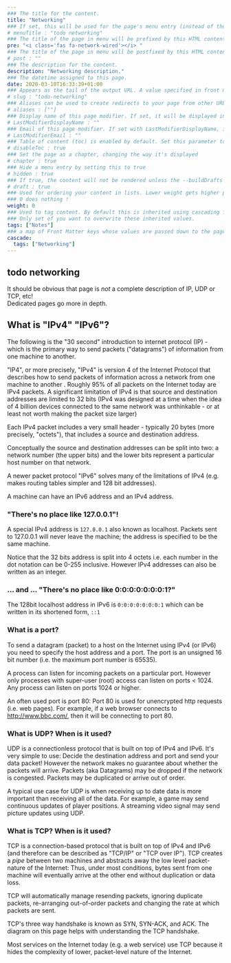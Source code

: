 ```yaml
---
### The title for the content.
title: "Networking"
### If set, this will be used for the page's menu entry (instead of the `title` attribute)
# menuTitle : "todo networking"
### The title of the page in menu will be prefixed by this HTML content
pre: "<i class='fas fa-network-wired'></i> "
### The title of the page in menu will be postfixed by this HTML content
# post : ""
### The description for the content.
description: "Networking description."
### The datetime assigned to this page.
date: 2020-03-10T16:33:39+01:00
### Appears as the tail of the output URL. A value specified in front matter will override the segment of the URL based on the filename.
# slug : "todo-networking"
### Aliases can be used to create redirects to your page from other URLs.
# aliases : [""]
### Display name of this page modifier. If set, it will be displayed in the footer.
# LastModifierDisplayName : ""
### Email of this page modifier. If set with LastModifierDisplayName, it will be displayed in the footer
# LastModifierEmail : ""
### Table of content (toc) is enabled by default. Set this parameter to true to disable it.
# disableToc : true
### Set the page as a chapter, changing the way it's displayed
# chapter : true
### Hide a menu entry by setting this to true
# hidden : true
### If true, the content will not be rendered unless the --buildDrafts flag is passed to the hugo command.
# draft : true
### Used for ordering your content in lists. Lower weight gets higher precedence. So content with lower weight will come first.
### 0 does nothing !
weight: 0
### Used to tag content. By default this is inherited using cascading from _index.md files
### Only set of you want to overwrite these inherited values.
tags: ["Notes"]
### a map of Front Matter keys whose values are passed down to the page’s descendants unless overwritten by self or a closer ancestor’s cascade.
cascade:
  tags: ["Networking"]
---
```


## todo networking

It should be obvious that page is _not_ a complete description of IP, UDP or TCP, etc!  
Dedicated pages go more in depth.

## What is "IPv4" "IPv6"?

The following is the "30 second" introduction to internet protocol (IP) - which is the primary way to send packets ("datagrams") of information from one machine to another.

"IP4", or more precisely, "IPv4" is version 4 of the Internet Protocol that describes how to send packets of information across a network from one machine to another . Roughly 95% of all packets on the Internet today are IPv4 packets. A significant limitation of IPv4 is that source and destination addresses are limited to 32 bits (IPv4 was designed at a time when the idea of 4 billion devices connected to the same network was unthinkable - or at least not worth making the packet size larger)

Each IPv4 packet includes a very small header - typically 20 bytes (more precisely, "octets"), that includes a source and destination address.

Conceptually the source and destination addresses can be split into two: a network number (the upper bits) and the lower bits represent a particular host number on that network.

A newer packet protocol "IPv6" solves many of the limitations of IPv4 (e.g. makes routing tables simpler and 128 bit addresses).

A machine can have an IPv6 address and an IPv4 address.

### "There's no place like 127.0.0.1"!

A special IPv4 address is `127.0.0.1` also known as localhost. Packets sent to 127.0.0.1 will never leave the machine; the address is specified to be the same machine.

Notice that the 32 bits address is split into 4 octets i.e. each number in the dot notation can be 0-255 inclusive. However IPv4 addresses can also be written as an integer.

### ... and ... "There's no place like 0:0:0:0:0:0:0:1?"

The 128bit localhost address in IPv6 is `0:0:0:0:0:0:0:1` which can be written in its shortened form, `::1`

### What is a port?

To send a datagram (packet) to a host on the Internet using IPv4 (or IPv6) you need to specify the host address and a port. The port is an unsigned 16 bit number (i.e. the maximum port number is 65535).

A process can listen for incoming packets on a particular port. However only processes with super-user (root) access can listen on ports < 1024. Any process can listen on ports 1024 or higher.

An often used port is port 80: Port 80 is used for unencrypted http requests (i.e. web pages).
For example, if a web browser connects to http://www.bbc.com/, then it will be connecting to port 80.

### What is UDP? When is it used?

UDP is a connectionless protocol that is built on top of IPv4 and IPv6. It's very simple to use: Decide the destination address and port and send your data packet! However the network makes no guarantee about whether the packets will arrive.
Packets (aka Datagrams) may be dropped if the network is congested. Packets may be duplicated or arrive out of order.

A typical use case for UDP is when receiving up to date data is more important than receiving all of the data. For example, a game may send continuous updates of player positions. A streaming video signal may send picture updates using UDP.

### What is TCP? When is it used?

TCP is a connection-based protocol that is built on top of IPv4 and IPv6 (and therefore can be described as "TCP/IP" or "TCP over IP"). TCP creates a _pipe_ between two machines and abstracts away the low level packet-nature of the Internet: Thus, under most conditions, bytes sent from one machine will eventually arrive at the other end without duplication or data loss.

TCP will automatically manage resending packets, ignoring duplicate packets, re-arranging out-of-order packets and changing the rate at which packets are sent.

TCP's three way handshake is known as SYN, SYN-ACK, and ACK. The diagram on this page helps with understanding the TCP handshake.

Most services on the Internet today (e.g. a web service) use TCP because it hides the complexity of lower, packet-level nature of the Internet.
